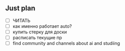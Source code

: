 ## Just plan
- [ ] ЧИТАТЬ
- [ ] как именно работает auto?
- [ ] купить стерку для доски
- [ ] расписать текущие пр
- [ ] find community and channels about ai and studiing
